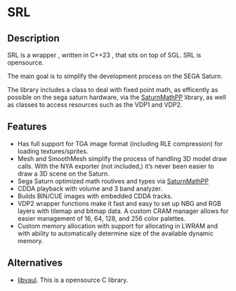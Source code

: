 # SRL
## Description
SRL is a wrapper , written in C++23 , that sits on top of SGL. SRL is opensource.

The main goal is to simplify the development process on the SEGA Saturn.

The library includes a class to deal with fixed point math, as efficently as possible on the sega saturn hardware, via the [SaturnMathPP](https://github.com/robertoduarte/SaturnMathPP) library, as well as classes to access resources such as the VDP1 and VDP2.

## Features
+ Has full support for TGA image format (including RLE compression) for loading textures/sprites.
+ Mesh and SmoothMesh simplify the process of handling 3D model draw calls. With the NYA exporter (not included,) it’s never been easier to draw a 3D scene on the Saturn.
+ Sega Saturn optimized math routives and types via [SaturnMathPP](https://github.com/robertoduarte/SaturnMathPP) 
+ CDDA playback with volume and 3 band analyzer.
+ Builds BIN/CUE images with embedded CDDA tracks.
+ VDP2 wrapper functions make it fast and easy to set up NBG and RGB layers with tilemap and bitmap data. A custom CRAM manager allows for easier management of 16, 64, 128, and 256 color palettes.
+ Custom memory allocation with support for allocating in LWRAM and with ability to automatically determine size of the available dynamic memory.

## Alternatives
+ [libyaul](https://github.com/yaul-org/libyaul). This is a opensource C library.





